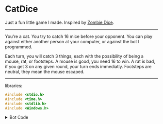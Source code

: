 # CatDice
Just a fun little game I made. Inspired by [Zombie Dice](https://www.amazon.com/Steve-Jackson-Games-SJG-131313/dp/B003IKMR0U).
***
You're a cat. You try to catch 16 mice before your opponent. You can play against either another person at your computer, or against the bot I programmed.

Each turn, you will catch 3 things, each with the possibility of being a mouse, rat, or footsteps. A mouse is good, you need 16 to win. A rat is bad, if you get 3 on any given round, your turn ends immediatly. Footsteps are neutral, they mean the mouse escaped.
***
libraries: 
```c
#include <stdio.h>
#include <time.h>
#include <stdlib.h>
#include <Windows.h>
```

<details>
  <summary>Bot Code</summary>
  This is the code for the bot. Please only read this if you have already beaten the it.
  
  ```c
  int [-]() {
    Sleep(1);
    printf("\nCOMPUTER: THINKING");
    Sleep(tempRats);
    if (tempMice > 15 && tempMice > points1) {
        printf("\nCOMPUTER: I WILL WIN");
        Sleep(1);
        return([-]);
    }
    else if (tempMice > 7 && tempRats > badRats - 3) {
        printf("\nCOMPUTER: THIS IS LOOKING GOOD");
        Sleep(1);
        return([-]);
    }
    else if (tempMice > 2 && tempRats > badRats - 2) {
        printf("\nCOMPUTER: THIS IS OK");
        Sleep(1);
        return(2);
    }
    else if (points2 + tempMice > 15 && points2 + tempMice > points1) {
        printf("COMPUTER: I WILL WIN");
    }
    else {
        printf("\nCOMPUTER: I WILL TRY AGAIN\n");
        Sleep(1);
        return([-]);
    }
}
  ```
  
</details>
